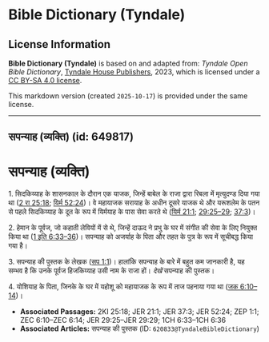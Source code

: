 # Bible Dictionary (Tyndale)

## License Information

**Bible Dictionary (Tyndale)** is based on and adapted from: _Tyndale Open Bible Dictionary_, [Tyndale House Publishers](https://tyndaleopenresources.com/), 2023, which is licensed under a [CC BY-SA 4.0 license](https://creativecommons.org/licenses/by-sa/4.0/legalcode.en).

This markdown version (created `2025-10-17`) is provided under the same license.



--------------------------------

## सपन्याह (व्यक्ति) (id: 649817)

सपन्याह (व्यक्ति)
=================

1\. सिदकिय्याह के शासनकाल के दौरान एक याजक, जिन्हें बाबेल के राजा द्वारा रिबला में मृत्युदण्ड दिया गया था ([2 रा 25:18](https://ref.ly/2Kgs25:18); [यिर्म 52:24](https://ref.ly/Jer52:24))। वे महायाजक सरायाह के अधीन दूसरे याजक थे और यरूशलेम के पतन से पहले सिदकिय्याह के दूत के रूप में यिर्मयाह के पास सेवा करते थे ([यिर्म 21:1](https://ref.ly/Jer21:1); [29:25–29](https://ref.ly/Jer29:25-Jer29:29); [37:3](https://ref.ly/Jer37:3))।

2\. हेमान के पूर्वज, जो कहाती लेवियों में से थे, जिन्हें दाऊद ने प्रभु के घर में संगीत की सेवा के लिए नियुक्त किया था ([1 इति 6:33–36](https://ref.ly/1Chr6:33-1Chr6:36))। सपन्याह को अजर्याह के पिता और तहत के पुत्र के रूप में सूचीबद्ध किया गया है।

3\. सपन्याह की पुस्तक के लेखक ([सप 1:1](https://ref.ly/Zeph1:1))। हालांकि सपन्याह के बारे में बहुत कम जानकारी है, यह सम्भव है कि उनके पूर्वज हिजकिय्याह उसी नाम के राजा हों। *देखें* सपन्याह की पुस्तक।

4\. योशियाह के पिता, जिनके के घर में यहोशू को महायाजक के रूप में ताज पहनाया गया था ([जक 6:10–14](https://ref.ly/Zech6:10-Zech6:14))।

* **Associated Passages:** 2KI 25:18; JER 21:1; JER 37:3; JER 52:24; ZEP 1:1; ZEC 6:10–ZEC 6:14; JER 29:25–JER 29:29; 1CH 6:33–1CH 6:36
* **Associated Articles:** सपन्याह की पुस्तक  (ID: `620833@TyndaleBibleDictionary`)

